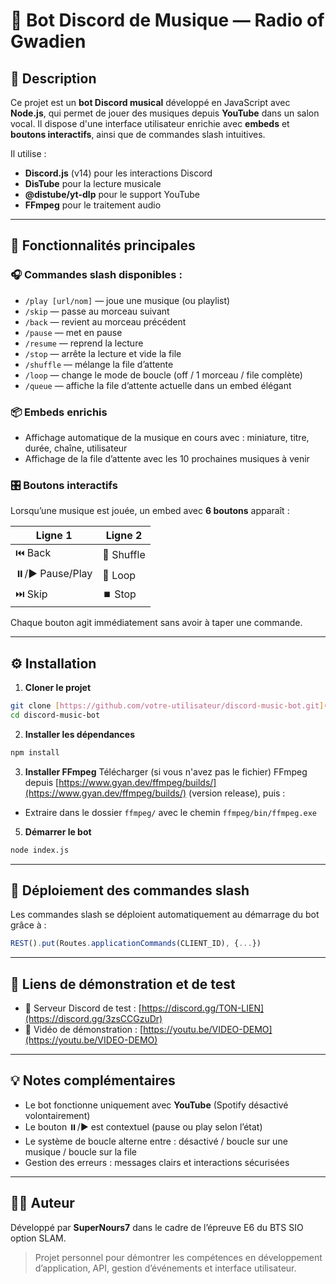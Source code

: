 # 🎵 Bot Discord de Musique — Radio of Gwadien

## 📌 Description

Ce projet est un **bot Discord musical** développé en JavaScript avec **Node.js**, qui permet de jouer des musiques depuis **YouTube** dans un salon vocal. Il dispose d'une interface utilisateur enrichie avec **embeds** et **boutons interactifs**, ainsi que de commandes slash intuitives.

Il utilise :

* **Discord.js** (v14) pour les interactions Discord
* **DisTube** pour la lecture musicale
* **@distube/yt-dlp** pour le support YouTube
* **FFmpeg** pour le traitement audio

---

## 🚀 Fonctionnalités principales

### 🎧 Commandes slash disponibles :

* `/play [url/nom]` — joue une musique (ou playlist)
* `/skip` — passe au morceau suivant
* `/back` — revient au morceau précédent
* `/pause` — met en pause
* `/resume` — reprend la lecture
* `/stop` — arrête la lecture et vide la file
* `/shuffle` — mélange la file d’attente
* `/loop` — change le mode de boucle (off / 1 morceau / file complète)
* `/queue` — affiche la file d’attente actuelle dans un embed élégant

### 📦 Embeds enrichis

* Affichage automatique de la musique en cours avec : miniature, titre, durée, chaîne, utilisateur
* Affichage de la file d’attente avec les 10 prochaines musiques à venir

### 🎛️ Boutons interactifs

Lorsqu’une musique est jouée, un embed avec **6 boutons** apparaît :

| Ligne 1          | Ligne 2    |
| ---------------- | ---------- |
| ⏮️ Back          | 🔀 Shuffle |
| ⏸️/▶️ Pause/Play | 🔁 Loop    |
| ⏭️ Skip          | ⏹️ Stop    |

Chaque bouton agit immédiatement sans avoir à taper une commande.

---

## ⚙️ Installation

1. **Cloner le projet**

```bash
git clone [https://github.com/votre-utilisateur/discord-music-bot.git](https://github.com/SuperNours7/botdiscord)
cd discord-music-bot
```

2. **Installer les dépendances**

```bash
npm install
```

3. **Installer FFmpeg**
   Télécharger (si vous n'avez pas le fichier) FFmpeg depuis [https://www.gyan.dev/ffmpeg/builds/](https://www.gyan.dev/ffmpeg/builds/) (version release), puis :

* Extraire dans le dossier `ffmpeg/` avec le chemin `ffmpeg/bin/ffmpeg.exe`

5. **Démarrer le bot**

```bash
node index.js
```

---

## 🧪 Déploiement des commandes slash

Les commandes slash se déploient automatiquement au démarrage du bot grâce à :

```js
REST().put(Routes.applicationCommands(CLIENT_ID), {...})
```

---

## 🔗 Liens de démonstration et de test

* 💬 Serveur Discord de test : [https://discord.gg/TON-LIEN](https://discord.gg/3zsCCGzuDr)
* 🎥 Vidéo de démonstration : [https://youtu.be/VIDEO-DEMO](https://youtu.be/VIDEO-DEMO)

---

## 💡 Notes complémentaires

* Le bot fonctionne uniquement avec **YouTube** (Spotify désactivé volontairement)
* Le bouton ⏸️/▶️ est contextuel (pause ou play selon l’état)
* Le système de boucle alterne entre : désactivé / boucle sur une musique / boucle sur la file
* Gestion des erreurs : messages clairs et interactions sécurisées

---

## 🙋‍♂️ Auteur

Développé par **SuperNours7** dans le cadre de l’épreuve E6 du BTS SIO option SLAM.

> Projet personnel pour démontrer les compétences en développement d’application, API, gestion d’événements et interface utilisateur.
